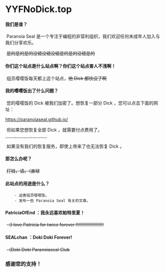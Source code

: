 # YYFNoDick.top

#### 我们是谁？

​		Paranoia Seal 是一个专注于编程的非营利组织，我们欢迎任何未成年人加入与我们分享欢乐。 

​		~~是的是的是的没错没错没错是的是的没错是的~~

#### 你们这个站点是什么站点啊？你们这个站点害人不浅啊！

​		组员嘤嘤饭每天都上这个站点，~~他 Dick 都快没了啊~~

#### 我的嘤嘤饭出了什么问题？

​		您的嘤嘤饭的 Dick 被我们加密了。想恢复一部分 Dick ，您可以点击下面的网址：

https://paranoiaseal.github.io/

​		但如果您想恢复全部 Dick ，就需要付点费用了。

<img src="PatriciaOfEnd.github.io\7ff015ad209cfe88bd45d5ff3ae653b.jpg" alt="7ff015ad209cfe88bd45d5ff3ae653b" style="zoom:25%;" /><img src="PatriciaOfEnd.github.io\d8478769b5544fdc5d909116367ed66.png" alt="d8478769b5544fdc5d909116367ed66" style="zoom:25%;" />



​		如果没有我们的恢复服务，即使上帝来了也无法恢复 Dick 。

#### 那怎么办呢？

​		~~打钱，请。（直球~~

#### 此站点的用途是什么？

		- 迫害组员嘤嘤饭。
		- 发布一些 Paranoia Seal 有关的文章。

#### PatriciaOfEnd ：我永远喜欢帕特里夏！

​	~~（I love Patricia for twice forever !!!!!!!!!!!!!!!!!!!!!!~~

#### SEALchan ：Doki Doki Forever!

​	~~（Doki Doki Paranoiaseal Club~~

### 感谢您的支持！

